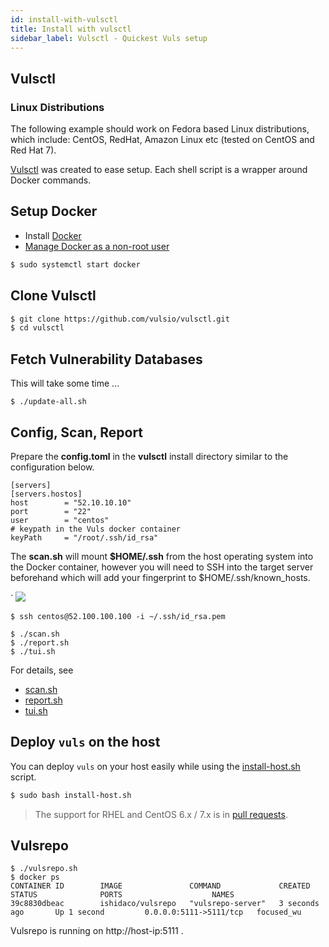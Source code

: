 ```yaml
---
id: install-with-vulsctl
title: Install with vulsctl
sidebar_label: Vulsctl - Quickest Vuls setup
---
```


## Vulsctl

### Linux Distributions
The following example should work on Fedora based Linux distributions,
which include: CentOS, RedHat, Amazon Linux etc (tested on CentOS and
Red Hat 7).

[Vulsctl](https://github.com/vulsio/vulsctl) was created to ease setup. Each
shell script is a wrapper around Docker commands.

## Setup Docker

- Install [Docker](https://docs.docker.com/engine/install/)
- [Manage Docker as a non-root user](https://docs.docker.com/install/linux/linux-postinstall/)

```bash
$ sudo systemctl start docker
```

## Clone Vulsctl

```bash
$ git clone https://github.com/vulsio/vulsctl.git
$ cd vulsctl
```

## Fetch Vulnerability Databases

This will take some time ...

```
$ ./update-all.sh
```

## Config, Scan, Report

Prepare the **config.toml** in the **vulsctl** install directory similar to
the configuration below.

```
[servers]
[servers.hostos]
host        = "52.10.10.10"
port        = "22"
user        = "centos"
# keypath in the Vuls docker container
keyPath     = "/root/.ssh/id_rsa"
```
The **scan.sh** will mount **$HOME/.ssh** from the host operating system into
the Docker container, however you will need to SSH into the target server
beforehand which will add your fingerprint to $HOME/.ssh/known_hosts.

`
![](https://user-images.githubusercontent.com/534611/66093182-20535f00-e5ca-11e9-8060-8c9247abcefa.jpg)

```
$ ssh centos@52.100.100.100 -i ~/.ssh/id_rsa.pem
```

```
$ ./scan.sh
$ ./report.sh
$ ./tui.sh
```

For details, see
- [scan.sh](https://github.com/vulsio/vulsctl/blob/master/scan.sh)
- [report.sh](https://github.com/vulsio/vulsctl/blob/master/report.sh)
- [tui.sh](https://github.com/vulsio/vulsctl/blob/master/tui.sh)

## Deploy `vuls` on the host

You can deploy `vuls` on your host easily while using the [install-host.sh](https://github.com/vulsio/vulsctl/blob/5efed5284bf97e9915563644d90411490bcf47ce/install-host.sh) script.

```bash
$ sudo bash install-host.sh
```

> The support for RHEL and CentOS 6.x / 7.x is in [pull requests](https://github.com/vulsio/vulsctl/pulls).

## Vulsrepo

```
$ ./vulsrepo.sh
$ docker ps
CONTAINER ID        IMAGE               COMMAND             CREATED             STATUS              PORTS                    NAMES
39c8830dbeac        ishidaco/vulsrepo   "vulsrepo-server"   3 seconds ago       Up 1 second         0.0.0.0:5111->5111/tcp   focused_wu
```

Vulsrepo is running on http://host-ip:5111 .
